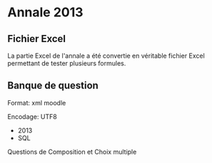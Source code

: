 # Annale 2013

## Fichier Excel

La partie Excel de l'annale a été convertie en véritable fichier Excel permettant de tester plusieurs formules.



## Banque de question

Format: xml moodle

Encodage: UTF8


* 2013
 * SQL 

Questions de Composition et Choix multiple
